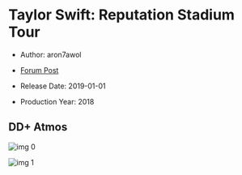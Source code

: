 # Taylor Swift: Reputation Stadium Tour

* Author: aron7awol

* [Forum Post](https://www.avsforum.com/threads/bass-eq-for-filtered-movies.2995212/post-57820018)

* Release Date: 2019-01-01
* Production Year: 2018

## DD+ Atmos

![img 0](https://i.imgur.com/jOwOmGl.jpg)

![img 1](https://i.imgur.com/nddhEMa.jpg)

